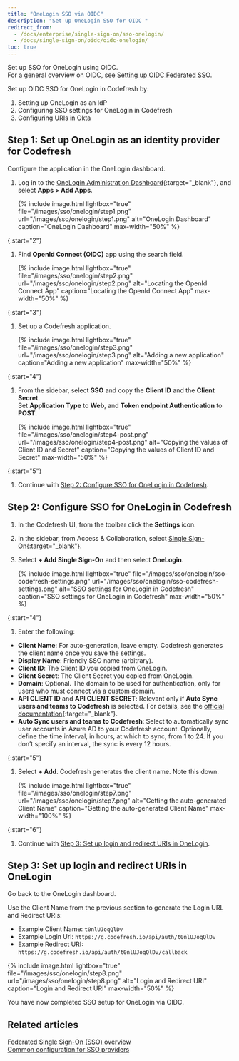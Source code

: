 ```yaml
---
title: "OneLogin SSO via OIDC"
description: "Set up OneLogin SSO for OIDC "
redirect_from:
  - /docs/enterprise/single-sign-on/sso-onelogin/
  - /docs/single-sign-on/oidc/oidc-onelogin/
toc: true
---
```


Set up SSO for OneLogin using OIDC.  
For a general overview on OIDC, see [Setting up OIDC Federated SSO]({{site.baseurl}}/docs/administration/single-sign-on/oidc).  

Set up OIDC SSO for OneLogin in Codefresh by:
1. Setting up OneLogin as an IdP 
1. Configuring SSO settings for OneLogin in Codefresh
1. Configuring URIs in Okta

## Step 1: Set up OneLogin as an identity provider for Codefresh
Configure the application in the OneLogin dashboard.

1. Log in to the [OneLogin Administration Dashboard](https://www.onelogin.com/){:target="\_blank"}, and select **Apps > Add Apps**.
    
    {% include image.html 
    lightbox="true" 
    file="/images/sso/onelogin/step1.png" 
    url="/images/sso/onelogin/step1.png"
    alt="OneLogin Dashboard"
    caption="OneLogin Dashboard"
    max-width="50%"
    %}
  
{:start="2"}  
1. Find **OpenId Connect (OIDC)** app using the search field.
    
   {% include image.html 
    lightbox="true" 
    file="/images/sso/onelogin/step2.png" 
    url="/images/sso/onelogin/step2.png"
    alt="Locating the OpenId Connect App"
    caption="Locating the OpenId Connect App"
    max-width="50%"
    %}

{:start="3"} 
1. Set up a Codefresh application.
    
    {% include image.html 
    lightbox="true" 
    file="/images/sso/onelogin/step3.png" 
    url="/images/sso/onelogin/step3.png"
    alt="Adding a new application"
    caption="Adding a new application"
    max-width="50%"
    %}

{:start="4"} 
1. From the sidebar, select **SSO** and copy the **Client ID** and the **Client Secret**.  
     Set **Application Type** to **Web**, and **Token endpoint Authentication** to **POST**.
    
    {% include image.html 
    lightbox="true" 
    file="/images/sso/onelogin/step4-post.png" 
    url="/images/sso/onelogin/step4-post.png"
    alt="Copying the values of Client ID and Secret"
    caption="Copying the values of Client ID and Secret"
    max-width="50%"
    %}

{:start="5"} 
1. Continue with [Step 2: Configure SSO for OneLogin in Codefresh](#step-2-configure-sso-for-onelogin-in-codefresh). 

## Step 2: Configure SSO for OneLogin in Codefresh

1. In the Codefresh UI, from the toolbar click the **Settings** icon.
1. In the sidebar, from Access & Collaboration, select [Single Sign-On](https://g.codefresh.io/2.0/account-settings/single-sign-on){:target="\_blank"}.
1. Select **+ Add Single Sign-On** and then select **OneLogin**.  

    {% include image.html 
  lightbox="true" 
  file="/images/sso/onelogin/sso-codefresh-settings.png" 
  url="/images/sso/onelogin/sso-codefresh-settings.png"
  alt="SSO settings for OneLogin in Codefresh"
  caption="SSO settings for OneLogin in Codefresh"
  max-width="50%"
  %}

{:start="4"}
1. Enter the following:
  * **Client Name**: For auto-generation, leave empty. Codefresh generates the client name once you save the settings.
  * **Display Name**: Friendly SSO name (arbitrary).  
  * **Client ID**: The Client ID you copied from OneLogin.
  * **Client Secret**: The Client Secret you copied from OneLogin.
  * **Domain**: Optional. The domain to be used for authentication, only for users who must connect via a custom domain.
  * **API CLIENT ID** and **API CLIENT SECRET**: Relevant only if **Auto Sync users and teams to Codefresh** is selected. For details, see the [official documentation](https://developers.onelogin.com/api-docs/1/getting-started/working-with-api-credentials){:target="\_blank"}.
  * **Auto Sync users and teams to Codefresh**: Select to automatically sync user accounts in Azure AD to your Codefresh account. Optionally, define the time interval, in hours, at which to sync, from 1 to 24. If you don’t specify an interval, the sync is every 12 hours.

{:start="5"}
1. Select **+ Add**. Codefresh generates the client name.  Note this down.
  
   {% include image.html 
  lightbox="true" 
  file="/images/sso/onelogin/step7.png" 
  url="/images/sso/onelogin/step7.png"
  alt="Getting the auto-generated Client Name"
  caption="Getting the auto-generated Client Name"
  max-width="100%"
  %}

{:start="6"}
1. Continue with [Step 3: Set up login and redirect URIs in OneLogin](#step-3-set-up-login-and-redirect-uris-in-onelogin).

## Step 3: Set up login and redirect URIs in OneLogin

Go back to the OneLogin dashboard.

Use the Client Name from the previous section to generate the Login URL and Redirect URIs:

* Example Client Name: `t0nlUJoqQlDv`
* Example Login Url: `https://g.codefresh.io/api/auth/t0nlUJoqQlDv`
* Example Redirect URI: `https://g.codefresh.io/api/auth/t0nlUJoqQlDv/callback`

{% include image.html 
lightbox="true" 
file="/images/sso/onelogin/step8.png" 
url="/images/sso/onelogin/step8.png"
alt="Login and Redirect URI"
caption="Login and Redirect URI"
max-width="50%"
%}

You have now completed SSO setup for OneLogin via OIDC. 

## Related articles
[Federated Single Sign-On (SSO) overview]({{site.baseurl}}/docs/administration/single-sign-on/)  
[Common configuration for SSO providers]({{site.baseurl}}/docs/administration/single-sign-on/team-sync)  